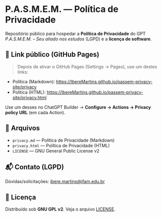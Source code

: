 # P.A.S.M.E.M. — Política de Privacidade

Repositório público para hospedar a **Política de Privacidade** do GPT *P.A.S.M.E.M. – Seu aliado nos estudos* (LGPD) e a **licença de software**.

## 🔗 Link público (GitHub Pages)
> Depois de ativar o GitHub Pages (Settings → Pages), use um destes links:
- Política (Markdown): https://IbereMartins.github.io/passem-privacy-site/privacy
- Política (HTML): https://IbereMartins.github.io/passem-privacy-site/privacy.html

Use um desses no ChatGPT Builder → **Configure → Actions → Privacy policy URL** (em cada Action).

## 📂 Arquivos
- `privacy.md` — Política de Privacidade (Markdown)
- `privacy.html` — Política de Privacidade (HTML)
- `LICENSE` — GNU General Public License v2

## 📬 Contato (LGPD)
Dúvidas/solicitações: ibere.martins@ifam.edu.br

## 📝 Licença
Distribuído sob **GNU GPL v2**. Veja o arquivo [LICENSE](./LICENSE).
